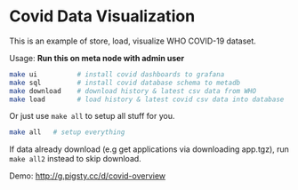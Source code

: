 # Covid Data Visualization

This is an example of store, load, visualize WHO COVID-19 dataset.

Usage: **Run this on meta node with admin user**


```bash
make ui          # install covid dashboards to grafana
make sql         # install covid database schema to metadb 
make download    # download history & latest csv data from WHO
make load        # load history & latest covid csv data into database 
```

Or just use `make all` to setup all stuff for you.

```bash
make all   # setup everything
```

If data already download (e.g get applications via downloading app.tgz), run `make all2` instead to skip download.


Demo: http://g.pigsty.cc/d/covid-overview



